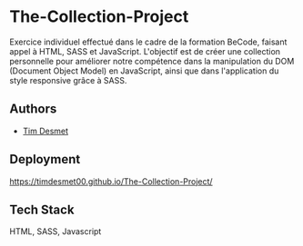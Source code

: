 # The-Collection-Project

Exercice individuel effectué dans le cadre de la formation BeCode, faisant appel à HTML, SASS et JavaScript. L'objectif est de créer une collection personnelle pour améliorer notre compétence dans la manipulation du DOM (Document Object Model) en JavaScript, ainsi que dans l'application du style responsive grâce à SASS.



## Authors

- [Tim Desmet](https://github.com/TimDesmet00)

## Deployment

https://timdesmet00.github.io/The-Collection-Project/

## Tech Stack

HTML, SASS, Javascript

